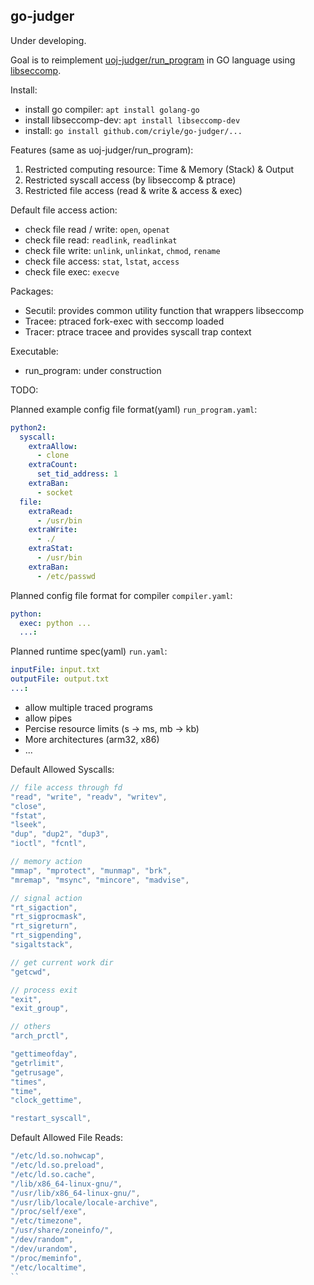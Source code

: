 ## go-judger

Under developing.

Goal is to reimplement [uoj-judger/run_program](https://github.com/vfleaking/uoj) in GO language using [libseccomp](https://github.com/seccomp/libseccomp-golang).

Install:
+ install go compiler: `apt install golang-go`
+ install libseccomp-dev: `apt install libseccomp-dev`
+ install: `go install github.com/criyle/go-judger/...`

Features (same as uoj-judger/run_program):
1. Restricted computing resource: Time & Memory (Stack) & Output
2. Restricted syscall access (by libseccomp & ptrace)
3. Restricted file access (read & write & access & exec)

Default file access action:
+ check file read / write: `open`, `openat`
+ check file read: `readlink`, `readlinkat`
+ check file write: `unlink`, `unlinkat`, `chmod`, `rename`
+ check file access: `stat`, `lstat`, `access`
+ check file exec: `execve`

Packages:
+ Secutil: provides common utility function that wrappers libseccomp
+ Tracee: ptraced fork-exec with seccomp loaded
+ Tracer: ptrace tracee and provides syscall trap context

Executable:
+ run_program: under construction

TODO:

Planned example config file format(yaml) `run_program.yaml`:
``` yaml
python2:
  syscall:
    extraAllow:
      - clone
    extraCount:
      set_tid_address: 1
    extraBan:
      - socket
  file:
    extraRead:
      - /usr/bin
    extraWrite:
      - ./
    extraStat:
      - /usr/bin
    extraBan:
      - /etc/passwd
```

Planned config file format for compiler `compiler.yaml`:
``` yaml
python:
  exec: python ...
  ...:
```

Planned runtime spec(yaml) `run.yaml`:
``` yaml
inputFile: input.txt
outputFile: output.txt
...:
```

+ allow multiple traced programs
+ allow pipes
+ Percise resource limits (s -> ms, mb -> kb)
+ More architectures (arm32, x86)
+ ...

Default Allowed Syscalls:
``` go
// file access through fd
"read", "write", "readv", "writev",
"close",
"fstat",
"lseek",
"dup", "dup2", "dup3",
"ioctl", "fcntl",

// memory action
"mmap", "mprotect", "munmap", "brk",
"mremap", "msync", "mincore", "madvise",

// signal action
"rt_sigaction",
"rt_sigprocmask",
"rt_sigreturn",
"rt_sigpending",
"sigaltstack",

// get current work dir
"getcwd",

// process exit
"exit",
"exit_group",

// others
"arch_prctl",

"gettimeofday",
"getrlimit",
"getrusage",
"times",
"time",
"clock_gettime",

"restart_syscall",
```

Default Allowed File Reads:
``` go
"/etc/ld.so.nohwcap",
"/etc/ld.so.preload",
"/etc/ld.so.cache",
"/lib/x86_64-linux-gnu/",
"/usr/lib/x86_64-linux-gnu/",
"/usr/lib/locale/locale-archive",
"/proc/self/exe",
"/etc/timezone",
"/usr/share/zoneinfo/",
"/dev/random",
"/dev/urandom",
"/proc/meminfo",
"/etc/localtime",
``

